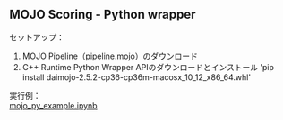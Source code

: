 ## MOJO Scoring - Python wrapper

セットアップ：  
1. MOJO Pipeline（pipeline.mojo）のダウンロード
2. C++ Runtime Python Wrapper APIのダウンロードとインストール
'pip install daimojo-2.5.2-cp36-cp36m-macosx_10_12_x86_64.whl'
  
実行例：  
[mojo_py_example.ipynb](mojo_py_example.ipynb)
